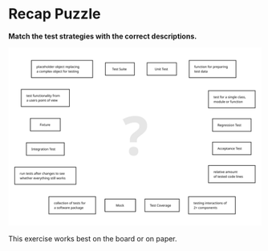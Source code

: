 
# Recap Puzzle

**Match the test strategies with the correct descriptions.**

![recap puzzle](./images/recap_puzzle.svg)

This exercise works best on the board or on paper.
